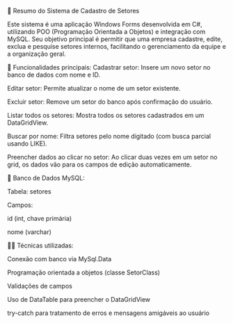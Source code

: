 📝 Resumo do Sistema de Cadastro de Setores

Este sistema é uma aplicação Windows Forms desenvolvida em C#, utilizando POO (Programação Orientada a Objetos) e integração com MySQL. Seu objetivo principal é permitir que uma empresa cadastre, edite, exclua e pesquise setores internos, facilitando o gerenciamento da equipe e a organização geral.

🔧 Funcionalidades principais: Cadastrar setor: Insere um novo setor no banco de dados com nome e ID.

Editar setor: Permite atualizar o nome de um setor existente.

Excluir setor: Remove um setor do banco após confirmação do usuário.

Listar todos os setores: Mostra todos os setores cadastrados em um DataGridView.

Buscar por nome: Filtra setores pelo nome digitado (com busca parcial usando LIKE).

Preencher dados ao clicar no setor: Ao clicar duas vezes em um setor no grid, os dados vão para os campos de edição automaticamente.

💾 Banco de Dados MySQL:

Tabela: setores

Campos:

id (int, chave primária)

nome (varchar)

👨‍💻 Técnicas utilizadas:

Conexão com banco via MySql.Data

Programação orientada a objetos (classe SetorClass)

Validações de campos

Uso de DataTable para preencher o DataGridView

try-catch para tratamento de erros e mensagens amigáveis ao usuário
